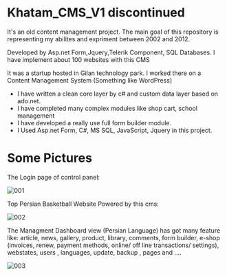 # Khatam_CMS_V1 discontinued
It's an old content management project. The main goal of this repository is representing my abilites and expriment between 2002 and 2012.

Developed by Asp.net Form,Jquery,Telerik Component, SQL Databases. I have implement about 100 websites with this CMS

It was a startup hosted in Gilan technology park. I worked there on a Content Management System (Something like WordPress)
- I have written a clean core layer by c# and custom data layer based on ado.net.
- I have completed many complex modules like shop cart, school management
- I have developed a really use full form builder module.
- I Used Asp.net Form, C#, MS SQL, JavaScript, Jquery in this project.

# Some Pictures

The Login page of control panel:

![001](https://user-images.githubusercontent.com/5828784/121683173-408f2d00-cad2-11eb-88e9-bfaaf571af15.jpg)

Top Persian Basketball Website Powered by this cms:

![002](https://user-images.githubusercontent.com/5828784/121683179-42f18700-cad2-11eb-9549-9b26ad37d639.jpg)


The Managment Dashboard view (Persian Language) has got many feature like: article, news, gallery, product, library, comments, form builder,
e-shop (invoices, renew, payment methods, online/ off line transactions/ settings), webstates, users , languages, update, backup , pages and ....

![003](https://user-images.githubusercontent.com/5828784/121683192-47b63b00-cad2-11eb-9709-75a159bcb627.jpg)
